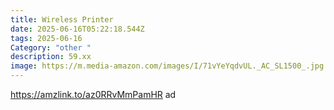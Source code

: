 ```yaml
---
title: Wireless Printer
date: 2025-06-16T05:22:18.544Z
tags: 2025-06-16
Category: "other "
description: 59.xx
image: https://m.media-amazon.com/images/I/71vYeYqdvUL._AC_SL1500_.jpg
---
```

https://amzlink.to/az0RRvMmPamHR   ad